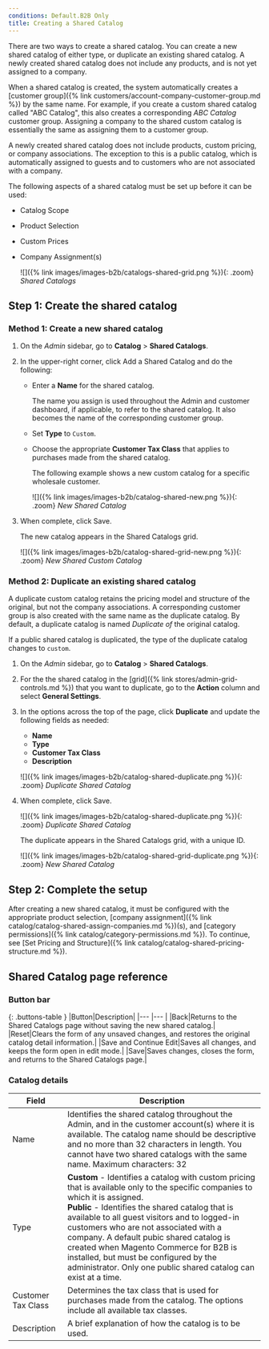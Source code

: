 ```yaml
---
conditions: Default.B2B Only
title: Creating a Shared Catalog
---
```


There are two ways to create a shared catalog. You can create a new shared catalog of either type, or duplicate an existing shared catalog. A newly created shared catalog does not include any products, and is not yet assigned to a company.

When a shared catalog is created, the system automatically creates a [customer group]({% link customers/account-company-customer-group.md %}) by the same name. For example, if you create a custom shared catalog called "ABC Catalog", this also creates a corresponding _ABC Catalog_ customer group. Assigning a company to the shared custom catalog is essentially the same as assigning them to a customer group.

A newly created shared catalog does not include products, custom pricing, or company associations. The exception to this is a public catalog, which is automatically assigned to guests and to customers who are not associated with a company.

The following aspects of a shared catalog must be set up before it can be used:

- Catalog Scope
- Product Selection
- Custom Prices
- Company Assignment(s)

    ![]({% link images/images-b2b/catalogs-shared-grid.png %}){: .zoom}
    _Shared Catalogs_

## Step 1: Create the shared catalog

### Method 1: Create a new shared catalog

1. On the _Admin_ sidebar, go to **Catalog** > **Shared Catalogs**.

1. In the upper-right corner, click <span class="btn">Add a Shared Catalog</span> and do the following:

   - Enter a **Name** for the shared catalog.

      The name you assign is used throughout the Admin and customer dashboard, if applicable, to refer to the shared catalog. It also becomes the name of the corresponding customer group.

   - Set **Type** to `Custom`.

   - Choose the appropriate **Customer Tax Class** that applies to purchases made from the shared catalog.

      The following example shows a new custom catalog for a specific wholesale customer.

      ![]({% link images/images-b2b/catalog-shared-new.png %}){: .zoom}
      *New Shared Catalog*

1. When complete, click <span class="btn">Save</span>.

    The new catalog appears in the Shared Catalogs grid.

    ![]({% link images/images-b2b/catalog-shared-grid-new.png %}){: .zoom}
    _New Shared Custom Catalog_

### Method 2: Duplicate an existing shared catalog

A duplicate custom catalog retains the pricing model and structure of the original, but not the company associations. A corresponding customer group is also created with the same name as the duplicate catalog. By default, a duplicate catalog is named _Duplicate of_ the original catalog.

If a public shared catalog is duplicated, the type of the duplicate catalog changes to `custom`.

1. On the _Admin_ sidebar, go to **Catalog** > **Shared Catalogs**.

1. For the the shared catalog in the [grid]({% link stores/admin-grid-controls.md %}) that you want to duplicate, go to the **Action** column and select **General Settings**.

1. In the options across the top of the page, click **Duplicate** and update the following fields as needed:

   - **Name**
   - **Type**
   - **Customer Tax Class**
   - **Description**

    ![]({% link images/images-b2b/catalog-shared-duplicate.png %}){: .zoom}
    _Duplicate Shared Catalog_

1. When complete, click <span class="btn">Save</span>.

    ![]({% link images/images-b2b/catalog-shared-duplicate.png %}){: .zoom}
    _Duplicate Shared Catalog_

    The duplicate appears in the Shared Catalogs grid, with a unique ID.

    ![]({% link images/images-b2b/catalog-shared-grid-duplicate.png %}){: .zoom}
    _New Shared Catalog_

## Step 2: Complete the setup

After creating a new shared catalog, it must be configured with the appropriate product selection, [company assignment]({% link catalog/catalog-shared-assign-companies.md %})(s), and [category permissions]({% link catalog/category-permissions.md %}). To continue, see [Set Pricing and Structure]({% link catalog/catalog-shared-pricing-structure.md %}).

## Shared Catalog page reference

### Button bar

{: .buttons-table }
|Button|Description|
|--- |--- |
|<span class="btn">Back</span>|Returns to the Shared Catalogs page without saving the new shared catalog.|
|<span class="btn">Reset</span>|Clears the form of any unsaved changes, and restores the original catalog detail information.|
|<span class="btn">Save and Continue Edit</span>|Saves all changes, and keeps the form open in edit mode.|
|<span class="btn">Save</span>|Saves changes, closes the form, and returns to the Shared Catalogs page.|

### Catalog details

|Field|Description|
|--- |--- |
|Name|Identifies the shared catalog throughout the Admin, and in the customer account(s) where it is available. The catalog name should be descriptive and no more than 32 characters in length. You cannot have two shared catalogs with the same name. Maximum characters: 32|
|Type|**Custom** - Identifies a catalog with custom pricing that is available only to the specific companies to which it is assigned.<br/>**Public** - Identifies the shared catalog that is available to all guest visitors and to logged-in customers who are not associated with a company. A default pubic shared catalog is created when Magento Commerce for B2B is installed, but must be configured by the administrator. Only one public shared catalog can exist at a time.|
|Customer Tax Class|Determines the tax class that is used for purchases made from the catalog. The options include all available tax classes.|
|Description|A brief explanation of how the catalog is to be used.|

<!--
  This is a style declaration so that buttons are not wrapped by table auto styling for column widths.
-->
<style>
.buttons-table td:first-of-type {
  width: 200px;
}
</style>
